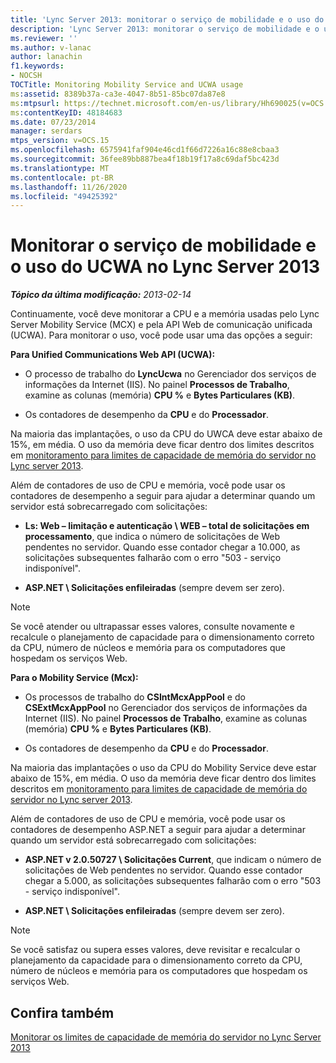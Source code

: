 ```yaml
---
title: 'Lync Server 2013: monitorar o serviço de mobilidade e o uso do UCWA'
description: 'Lync Server 2013: monitorar o serviço de mobilidade e o uso do UCWA.'
ms.reviewer: ''
ms.author: v-lanac
author: lanachin
f1.keywords:
- NOCSH
TOCTitle: Monitoring Mobility Service and UCWA usage
ms:assetid: 8389b37a-ca3e-4047-8b51-85bc07da87e8
ms:mtpsurl: https://technet.microsoft.com/en-us/library/Hh690025(v=OCS.15)
ms:contentKeyID: 48184683
ms.date: 07/23/2014
manager: serdars
mtps_version: v=OCS.15
ms.openlocfilehash: 6575941faf904e46cd1f66d7226a16c88e8cbaa3
ms.sourcegitcommit: 36fee89bb887bea4f18b19f17a8c69daf5bc423d
ms.translationtype: MT
ms.contentlocale: pt-BR
ms.lasthandoff: 11/26/2020
ms.locfileid: "49425392"
---
```

# <a name="monitoring-mobility-service-and-ucwa-usage-in-lync-server-2013"></a>Monitorar o serviço de mobilidade e o uso do UCWA no Lync Server 2013

<div data-xmlns="http://www.w3.org/1999/xhtml">

<div class="topic" data-xmlns="http://www.w3.org/1999/xhtml" data-msxsl="urn:schemas-microsoft-com:xslt" data-cs="https://msdn.microsoft.com/">

<div data-asp="https://msdn2.microsoft.com/asp">



</div>

<div id="mainSection">

<div id="mainBody">

<span> </span>

_**Tópico da última modificação:** 2013-02-14_

Continuamente, você deve monitorar a CPU e a memória usadas pelo Lync Server Mobility Service (MCX) e pela API Web de comunicação unificada (UCWA). Para monitorar o uso, você pode usar uma das opções a seguir:

**Para Unified Communications Web API (UCWA):**

  - O processo de trabalho do **LyncUcwa** no Gerenciador dos serviços de informações da Internet (IIS). No painel **Processos de Trabalho**, examine as colunas (memória) **CPU %** e **Bytes Particulares (KB)**.

  - Os contadores de desempenho da **CPU** e do **Processador**.

Na maioria das implantações, o uso da CPU do UWCA deve estar abaixo de 15%, em média. O uso da memória deve ficar dentro dos limites descritos em [monitoramento para limites de capacidade de memória do servidor no Lync server 2013](lync-server-2013-monitoring-for-server-memory-capacity-limits.md).

Além de contadores de uso de CPU e memória, você pode usar os contadores de desempenho a seguir para ajudar a determinar quando um servidor está sobrecarregado com solicitações:

  - **Ls: Web – limitação e autenticação \\ WEB – total de solicitações em processamento**, que indica o número de solicitações de Web pendentes no servidor. Quando esse contador chegar a 10.000, as solicitações subsequentes falharão com o erro "503 - serviço indisponível".

  - **ASP.NET \\ Solicitações enfileiradas** (sempre devem ser zero).

<div>


> [!NOTE]  
> Se você atender ou ultrapassar esses valores, consulte novamente e recalcule o planejamento de capacidade para o dimensionamento correto da CPU, número de núcleos e memória para os computadores que hospedam os serviços Web.



</div>

**Para o Mobility Service (Mcx):**

  - Os processos de trabalho do **CSIntMcxAppPool** e do **CSExtMcxAppPool** no Gerenciador dos serviços de informações da Internet (IIS). No painel **Processos de Trabalho**, examine as colunas (memória) **CPU %** e **Bytes Particulares (KB)**.

  - Os contadores de desempenho da **CPU** e do **Processador**.

Na maioria das implantações o uso da CPU do Mobility Service deve estar abaixo de 15%, em média. O uso da memória deve ficar dentro dos limites descritos em [monitoramento para limites de capacidade de memória do servidor no Lync server 2013](lync-server-2013-monitoring-for-server-memory-capacity-limits.md).

Além de contadores de uso de CPU e memória, você pode usar os contadores de desempenho ASP.NET a seguir para ajudar a determinar quando um servidor está sobrecarregado com solicitações:

  - **ASP.NET v 2.0.50727 \\ Solicitações Current**, que indicam o número de solicitações de Web pendentes no servidor. Quando esse contador chegar a 5.000, as solicitações subsequentes falharão com o erro "503 - serviço indisponível".

  - **ASP.NET \\ Solicitações enfileiradas** (sempre devem ser zero).

<div>


> [!NOTE]  
> Se você satisfaz ou supera esses valores, deve revisitar e recalcular o planejamento da capacidade para o dimensionamento correto da CPU, número de núcleos e memória para os computadores que hospedam os serviços Web.



</div>

<div>

## <a name="see-also"></a>Confira também


[Monitorar os limites de capacidade de memória do servidor no Lync Server 2013](lync-server-2013-monitoring-for-server-memory-capacity-limits.md)  
  

</div>

</div>

<span> </span>

</div>

</div>

</div>

